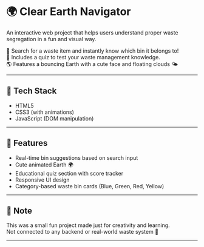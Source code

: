 # 🌍 Clear Earth Navigator

An interactive web project that helps users understand proper waste segregation in a fun and visual way.

🚮 Search for a waste item and instantly know which bin it belongs to!  
🧠 Includes a quiz to test your waste management knowledge.  
🌎 Features a bouncing Earth with a cute face and floating clouds 🌤️

---

## 🔧 Tech Stack
- HTML5
- CSS3 (with animations)
- JavaScript (DOM manipulation)

---

## 🎯 Features
- Real-time bin suggestions based on search input
- Cute animated Earth 🌍
- Educational quiz section with score tracker
- Responsive UI design
- Category-based waste bin cards (Blue, Green, Red, Yellow)

---

## 🙌 Note
This was a small fun project made just for creativity and learning.  
Not connected to any backend or real-world waste system 🌱

---
